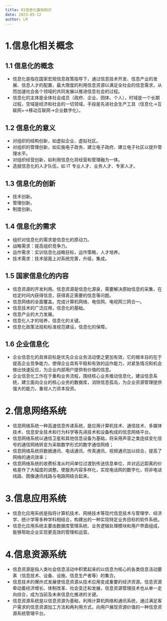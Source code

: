 ```yaml
---
title: 01信息化基础知识
date: 2023-05-12
author: LM
---
```


# 1.信息化相关概念

## 1.1 信息化的概念

- 信息化是指在国家宏观信息政策指导下，通过信息技术开发、信息产业的发展、信息人才的配置，最大限度的利用信息资源以满足全社会的信息需求，从而加速社会各个领域的共同发展以推进信息社会的过程。
- 信息化的主体是全体社会成员（政府、企业、团体、个人），时域是一个长期过程，空域是经济和社会的一切领域，手段是先进社会生产工具（信息化→互联网+→移动互联网→企业数字化）。

## 1.2 信息化的意义

- 对组织的结构创新，如虚拟企业、虚拟社区。
- 对组织的管理创新，如实施电子政务、建立电子政府、建立电子社区以提升管理水平。
- 对组织经营创新，如利用信息化将经营和管理融为一体。
- 造就信息化的人才队伍，如 IT 专业人才、业务人才、专家人才。

## 1.3 信息化的创新

- 技术创新。
- 管理创新。
- 制度创新。

## 1.4 信息化的需求

- 组织对信息化的需求是信息化的原动力。
- 战略需求：提高组织竞争力。
- 运作需求：实训信息化战略目标，运作策略，人才培养。
- 技术需求：技术层面上对系统完善，升级，集成。

## 1.5 国家信息化的内容

- 信息资源的开发利用。信息资源是信息化源泉，需要解决原始信息的采集，在给定时间内获得信息，获得真正需要的信息等问题。
- 信息网络的全面覆盖。完成计算机网络、电信网、电视网三网合一。
- 信息技术的广泛应用，信息化的基础。
- 信息产业的大力发展。
- 信息化人才的培养，信息化的关键。
- 信息化政策法规和标准规范建设，信息化的保障。

## 1.6 企业信息化

- 企业信息化的具体目标是优先企业业务活动使之更加有效，它的根本目的在于提高企业竞争能力，使得企业具有平稳和有效的运作能力，对紧急情况和机会做出快速反应，为企业内部用户提供有价值的信息。
- 企业信息化工作在于重构业务流程，围绕核心业务推动信息化，建设信息系统，建立面向企业的核心业务的数据库，消除信息孤岛，为企业资源管理提供强大的能力，重视人力资本投资。

# 2.信息网络系统

- 信息网络系统一种高速信息传递系统，是应用计算机技术、通信技术、多媒体技术、信息安全技术和行为科学等先进技术和设备构成的信息网络平台。
- 信息网络系统以通信卫星和其他信息设备为基础，将采用声音之类连续变化信号的通信网络转变为采取数字形式的数字通信网络；
- 信息网络系统将数据通讯、电话通讯、传真通讯、视频通讯加以综合，提高了网络的通讯效率；
- 信息网络系统的收费标准从时间单位过渡到传送信息单位，并对远近距离的价格差作了大幅度的调整。使服务内容多样化，实现电话网的数字化，将非电话线路、图像通讯线路与电路网结合起来。

# 3.信息应用系统

- 信息化应用系统是指将计算机技术、网络技术等现代信息技术与管理学、经济学、统计学等多种学科相结合，构建出的一种实现特定业务目标的软件系统。
- 信息化应用系统主要由数据库管理系统、业务逻辑处理模块和用户界面组成，能够帮助企业实现更高效的管理和运营。

# 4.信息资源系统

- 信息资源是指人类社会信息活动中积累起来的以信息为核心的各类信息活动要素（信息技术、设备、设施、信息生产者等）的集合。
- 信息技术的爆炸式发展使信息资源从技术应用变成重要的经济资源。信息资源牵动着经济增长、体制改革、社会变迁和发展，信息资源管理技术也从单一走向综合，成为当前及未来信息化推进的关键。
- 信息资源系统是以信息资源为基础，利用计算机网络和通讯系统，通过满足客户需求的信息资源加工方法和再利用方式，向用户展现资源价值的一种信息资源系统管理平台。